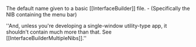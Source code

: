 The default name given to a basic [[InterfaceBuilder]] file. - (Specifically the NIB containing the menu bar)

''And, unless you're developing a single-window utility-type app, it shouldn't contain much more than that. See [[InterfaceBuilderMultipleNibs]].''